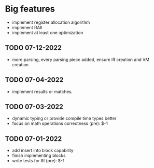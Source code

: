 # Big features
- implement register allocation algorithm 
- implement RAII
- implement at least one optimization

## TODO 07-12-2022
- more parsing, every parsing piece added, ensure IR creation and VM creation

## TODO 07-04-2022
- implement results or matches.

## TODO 07-03-2022
- dynamic typing or provide compile time types better
- focus on math operations correctness (pre): $-1

## TODO 07-01-2022
- add insert into block capability
- finish implementing blocks
- write tests for IR (pre): $-1

